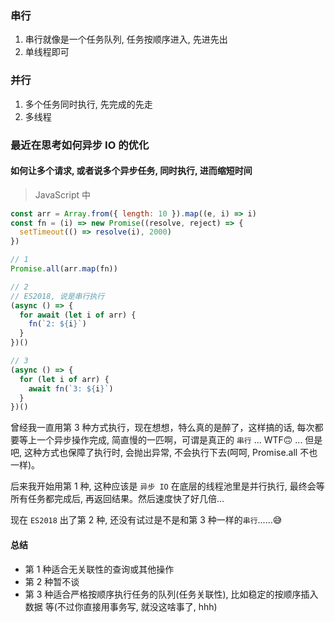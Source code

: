 ### 串行

1. 串行就像是一个任务队列, 任务按顺序进入, 先进先出
2. 单线程即可


### 并行

1. 多个任务同时执行, 先完成的先走
2. 多线程

### 最近在思考如何异步 IO 的优化

#### 如何让多个请求, 或者说多个异步任务, **同时**执行, 进而缩短时间

> JavaScript 中
```javascript
const arr = Array.from({ length: 10 }).map((e, i) => i)
const fn = (i) => new Promise((resolve, reject) => {
  setTimeout(() => resolve(i), 2000)
})

// 1
Promise.all(arr.map(fn))

// 2
// ES2018, 说是串行执行
(async () => {
  for await (let i of arr) {
    fn(`2: ${i}`)
  }
})()

// 3
(async () => {
  for (let i of arr) {
    await fn(`3: ${i}`)
  }
})()

```

曾经我一直用第 3 种方式执行，现在想想，特么真的是醉了，这样搞的话, 每次都要等上一个异步操作完成, 简直慢的一匹啊，可谓是真正的 `串行` ... WTF🙃 ... 但是吧, 这种方式也保障了执行时, 会抛出异常, 不会执行下去(呵呵, Promise.all 不也一样)。

后来我开始用第 1 种, 这种应该是 `异步 IO` 在底层的线程池里是并行执行, 最终会等所有任务都完成后, 再返回结果。然后速度快了好几倍...

现在 `ES2018` 出了第 2 种, 还没有试过是不是和第 3 种一样的`串行`......😅

#### 总结

- 第 1 种适合无关联性的查询或其他操作
- 第 2 种暂不谈
- 第 3 种适合严格按顺序执行任务的队列(任务关联性), 比如稳定的按顺序插入数据 等(不过你直接用事务写, 就没这啥事了, hhh)
